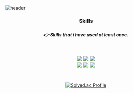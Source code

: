 ![header](https://capsule-render.vercel.app/api?type=soft&color=FFD159&height=150&section=header&text=JunHeeLim&fontSize=70&animation=twinkling)

<h3 align="center">  Skills  <h3>

<h5 align="center"> 👉 Skills that i have used at least once. </h5>

<br/>

<p align="center">
  <img src="https://img.shields.io/badge/JAVA-007396?style=flat-squar&logo=Java&logoColor=white">
  <img src="https://img.shields.io/badge/Spring-6DB33F?style=flat-squar&logo=Spring&logoColor=white">
  <img src="https://img.shields.io/badge/redis-DC382D?style=flat-squar&logo=redis&logoColor=white">
  <br>
  <img src="https://img.shields.io/badge/apachekafka-231F20?style=flat-squar&logo=apache kafka&logoColor=white"> 
  <img src="https://img.shields.io/badge/jenkins-D24939?style=flat-squar&logo=jenkins&logoColor=white"> 
  <img src="https://img.shields.io/badge/aws-FF9900?style=flat-square&logo=amazon-aws&logoColor=white"/>
</p>


<br/>
<div align="center">
 
 <a>[![Solved.ac Profile](http://mazassumnida.wtf/api/v2/generate_badge?boj=junhee3370)](https://solved.ac/junhee3370/)<a/>
 
</div>
